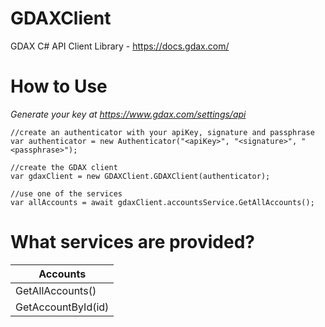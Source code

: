 # GDAXClient
GDAX C# API Client Library - https://docs.gdax.com/

<h1>How to Use</h1>

<i>Generate your key at https://www.gdax.com/settings/api</i>

````
//create an authenticator with your apiKey, signature and passphrase
var authenticator = new Authenticator("<apiKey>", "<signature>", "<passphrase>");

//create the GDAX client
var gdaxClient = new GDAXClient.GDAXClient(authenticator);

//use one of the services 
var allAccounts = await gdaxClient.accountsService.GetAllAccounts();
````

<h1>What services are provided?</h1>

| Accounts		   |
|--------------------------|
| GetAllAccounts()	   |
| GetAccountById(id)	   | 


